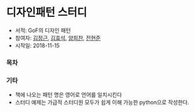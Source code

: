 # 디자인패턴 스터디
- 서적: GoF의 디자인 패턴
- 참여자: [김정근](https://github.com/junglekim), [김효석](https://github.com/demarlik01), [양희찬](https://github.com/yangroro), [전현준](https://github.com/guswnsxodlf)
- 시작일: 2018-11-15

### 목차


### 기타
- 책에 나오는 패턴 명은 영어로 언어를 일치시킨다
- 스터디 예제는 가급적 스터디원 모두가 쉽게 이해 가능한 python으로 작성한다.

